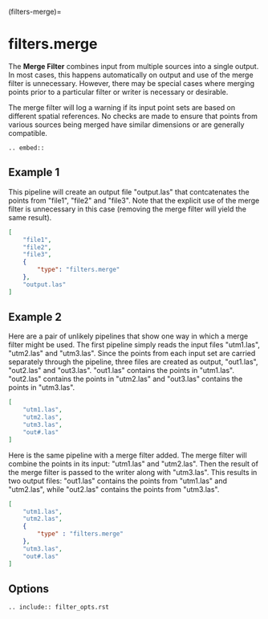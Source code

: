 (filters-merge)=

# filters.merge

The **Merge Filter** combines input from multiple sources into a single output.
In most cases, this happens automatically on output and use of the merge
filter is unnecessary.  However, there may be special cases where
merging points prior to a particular filter or writer is necessary
or desirable.

The merge filter will log a warning if its input point sets are based on
different spatial references.  No checks are made to ensure that points
from various sources being merged have similar dimensions or are generally
compatible.

```{eval-rst}
.. embed::
```

## Example 1

This pipeline will create an output file "output.las" that contcatenates
the points from "file1", "file2" and "file3".  Note that the explicit
use of the merge filter is unnecessary in this case (removing the merge
filter will yield the same result).

```json
[
    "file1",
    "file2",
    "file3",
    {
        "type": "filters.merge"
    },
    "output.las"
]
```

## Example 2

Here are a pair of unlikely pipelines that show one way in which a merge filter
might be used.  The first pipeline simply reads the input files "utm1.las",
"utm2.las" and "utm3.las".  Since the points from each input set are
carried separately through the pipeline, three files are created as output,
"out1.las", "out2.las" and "out3.las".  "out1.las" contains the points
in "utm1.las".  "out2.las" contains the points in "utm2.las" and "out3.las"
contains the points in "utm3.las".

```json
[
    "utm1.las",
    "utm2.las",
    "utm3.las",
    "out#.las"
]
```

Here is the same pipeline with a merge filter added.  The merge filter will
combine the points in its input: "utm1.las" and "utm2.las".  Then the result
of the merge filter is passed to the writer along with "utm3.las".  This
results in two output files: "out1.las" contains the points from "utm1.las"
and "utm2.las", while "out2.las" contains the points from "utm3.las".

```json
[
    "utm1.las",
    "utm2.las",
    {
        "type" : "filters.merge"
    },
    "utm3.las",
    "out#.las"
]
```

## Options

```{eval-rst}
.. include:: filter_opts.rst
```

